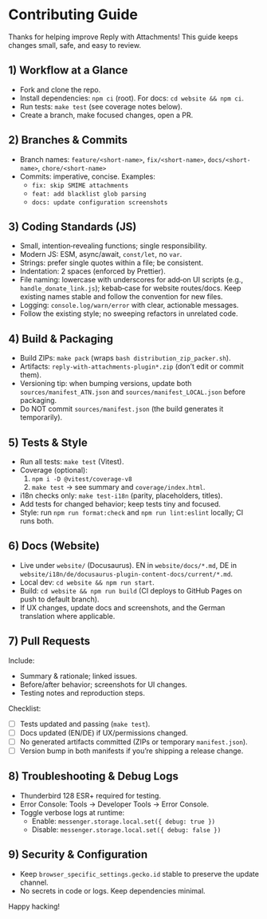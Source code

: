 # Contributing Guide

Thanks for helping improve Reply with Attachments! This guide keeps changes small, safe, and easy to review.

## 1) Workflow at a Glance
- Fork and clone the repo.
- Install dependencies: `npm ci` (root). For docs: `cd website && npm ci`.
- Run tests: `make test` (see coverage notes below).
- Create a branch, make focused changes, open a PR.

## 2) Branches & Commits
- Branch names: `feature/<short-name>`, `fix/<short-name>`, `docs/<short-name>`, `chore/<short-name>`
- Commits: imperative, concise. Examples:
  - `fix: skip SMIME attachments`
  - `feat: add blacklist glob parsing`
  - `docs: update configuration screenshots`

## 3) Coding Standards (JS)
- Small, intention‑revealing functions; single responsibility.
- Modern JS: ESM, async/await, `const/let`, no `var`.
- Strings: prefer single quotes within a file; be consistent.
- Indentation: 2 spaces (enforced by Prettier).
- File naming: lowercase with underscores for add‑on UI scripts (e.g., `handle_donate_link.js`); kebab‑case for website routes/docs. Keep existing names stable and follow the convention for new files.
- Logging: `console.log/warn/error` with clear, actionable messages.
- Follow the existing style; no sweeping refactors in unrelated code.

## 4) Build & Packaging
- Build ZIPs: `make pack` (wraps `bash distribution_zip_packer.sh`).
- Artifacts: `reply-with-attachments-plugin*.zip` (don’t edit or commit them).
- Versioning tip: when bumping versions, update both `sources/manifest_ATN.json` and `sources/manifest_LOCAL.json` before packaging.
- Do NOT commit `sources/manifest.json` (the build generates it temporarily).

## 5) Tests & Style
- Run all tests: `make test` (Vitest).
- Coverage (optional):
  1. `npm i -D @vitest/coverage-v8`
  2. `make test` → see summary and `coverage/index.html`.
- i18n checks only: `make test-i18n` (parity, placeholders, titles).
- Add tests for changed behavior; keep tests tiny and focused.
- Style: run `npm run format:check` and `npm run lint:eslint` locally; CI runs both.

## 6) Docs (Website)
- Live under `website/` (Docusaurus). EN in `website/docs/*.md`, DE in `website/i18n/de/docusaurus-plugin-content-docs/current/*.md`.
- Local dev: `cd website && npm run start`.
- Build: `cd website && npm run build` (CI deploys to GitHub Pages on push to default branch).
- If UX changes, update docs and screenshots, and the German translation where applicable.

## 7) Pull Requests
Include:
- Summary & rationale; linked issues.
- Before/after behavior; screenshots for UI changes.
- Testing notes and reproduction steps.

Checklist:
- [ ] Tests updated and passing (`make test`).
- [ ] Docs updated (EN/DE) if UX/permissions changed.
- [ ] No generated artifacts committed (ZIPs or temporary `manifest.json`).
- [ ] Version bump in both manifests if you’re shipping a release change.

## 8) Troubleshooting & Debug Logs
- Thunderbird 128 ESR+ required for testing.
- Error Console: Tools → Developer Tools → Error Console.
- Toggle verbose logs at runtime:
  - Enable: `messenger.storage.local.set({ debug: true })`
  - Disable: `messenger.storage.local.set({ debug: false })`

## 9) Security & Configuration
- Keep `browser_specific_settings.gecko.id` stable to preserve the update channel.
- No secrets in code or logs. Keep dependencies minimal.

Happy hacking!
